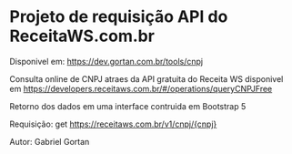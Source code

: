 # Projeto de requisição API do ReceitaWS.com.br
Disponivel em:
https://dev.gortan.com.br/tools/cnpj

Consulta online de CNPJ atraes da API gratuita do Receita WS disponivel em https://developers.receitaws.com.br/#/operations/queryCNPJFree

Retorno dos dados em uma interface contruida em Bootstrap 5

Requisição:
get https://receitaws.com.br/v1/cnpj/{cnpj}


Autor: Gabriel Gortan
